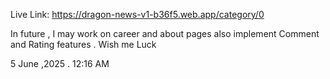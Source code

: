 Live Link:
https://dragon-news-v1-b36f5.web.app/category/0

In future , I may work on career and about pages also implement Comment and Rating features . Wish me Luck 

5 June ,2025 . 12:16 AM
